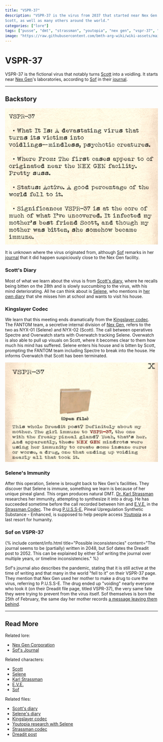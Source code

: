 ```yaml
---
title: "VSPR-37"
description: "VSPR-37 is the virus from 2037 that started near Nex Gen's facilities and infected the character 
Scott, as well as many others around the world."
categories: ["lore"]
tags: ["pusse", "dmt", "strassman", "youtopia", "nex gen", "vspr-37", "pineal gland", "immune", "selene", "scott", "syko"]
image: "https://raw.githubusercontent.com/bmth-arg-wiki/wiki-assets/main/files/scott_diary/diary-300x300.jpg"
---
```

# VSPR-37

VSPR-37 is the fictional virus that notably turns [Scott](../characters/scott) into a voidling. It starts near 
[Nex Gen](nex-gen-corporation)'s laboratories, according to [Sof](../characters/sof) in their [journal](journal).

***

## Backstory

![Sof on VSPR-37](https://raw.githubusercontent.com/bmth-arg-wiki/wiki-assets/main/lore/vspr37/vspr_sof_journal.png)

It is unknown where the virus originated from, although [Sof](../characters/sof) remarks in her [journal](journal) that 
it did happen suspiciously close to the Nex Gen facility.

### Scott's Diary

Most of what we learn about the virus is from [Scott's diary](../for-sof/scott_personal_journal), where he 
recalls being bitten on the 28th and is slowly succumbing to the virus, with his mind deteriorating. 
All he can think about is [Selene](../characters/selene), who mentions in [her own diary](../for-sof/selene_personal_journal) 
that she misses him at school and wants to visit his house.

### Kingslayer Codec

We learn that this meeting ends dramatically from the [Kingslayer codec](../for-sof/kingslayercodec). The FANTOM team, 
a secretive internal division of [Nex Gen](nex-gen-corporation), refers to the two as NYX-01 (Selene) and NYX-02 (Scott). 
The call between operatives Spectre and Overwatch starts with Overwatch tracking Selene. Overwatch is also able to 
pull up visuals on Scott, where it becomes clear to them how much his mind has suffered. Selene enters his house and is bitten 
by Scott, prompting the FANTOM team including Spectre to break into the house. He informs Overwatch that Scott has been 
terminated.

![Sof on the dreadit post and VSPR-37](https://raw.githubusercontent.com/bmth-arg-wiki/wiki-assets/main/lore/vspr37/vspr_sof_journal2.png)

### Selene's Immunity

After this operation, Selene is brought back to Nex Gen's facilities. They discover that Selene is immune, something 
we learn is because of her unique pineal gland. This organ produces natural DMT. [Dr. Karl Strassman](../characters/strassman) 
researches her immunity, attempting to synthesize it into a drug. He has succeeded sometime before the call recorded 
between him and [E.V.E.](../characters/eve) in the [Strassman Codec](../for-sof/strassmancodec). The drug [P.U.S.S-E](pusse), 
Pineal Upregulation Synthetic Substance - Enhanced, is supposed to help people access [Youtopia](youtopia) as a last resort 
for humanity.

### Sof on VSPR-37

{% include content/info.html
title="Possible inconsistencies"
content="The journal seems to be (partially) written in 2048, but Sof dates the Dreadit post to 2052. This can be explained 
by either Sof writing the journal over multiple years, or timeline inconsistencies."
%}

Sof's journal also describes the pandemic, stating that it is still active at the time of writing and that many in the 
world "fell to it" on their VSPR-37 page. They mention that Nex Gen used her mother to make a drug to cure the virus, referring 
to P.U.S.S-E. The drug ended up "voiding" nearly everyone who took it (on their Dreadit file page, titled VSPR-37), the very 
same fate they were trying to prevent from the virus itself. Sof themselves is born the 25th of February, the same day her mother records 
[a message leaving them behind](../for-sof/msgforsof).

***

## Read More

Related lore:

- [Nex Gen Corporation](nex-gen-corporation)
- [Sof's Journal](journal)

Related characters:

- [Scott](../characters/scott)
- [Selene](../characters/selene)
- [Karl Strassman](../characters/strassman)
- [E.V.E.](../characters/eve)
- [Sof](../characters/sof)

Related files:

- [Scott's diary](../for-sof/scott_personal_journal)
- [Selene's diary](../for-sof/selene_personal_journal)
- [Kingslayer codec](../for-sof/kingslayercodec)
- [Youtopia research with Selene](../for-sof/selene_youtopia_doc)
- [Strassman codec](../for-sof/strassmancodec)
- [Dreadit post](../for-sof/dreadit)